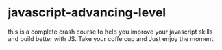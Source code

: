 # javascript-advancing-level
this is a complete crash course to help you improve your javascript skills and build better with JS. Take your coffe cup and Just enjoy the moment. 
